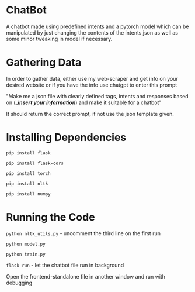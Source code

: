 # ChatBot
A chatbot made using predefined intents and a pytorch model which can be manipulated by just changing the contents of the intents.json as well as some minor tweaking in model if necessary. 


# Gathering Data
In order to gather data, either use my web-scraper and get info on your desired website or if you have the info use chatgpt to enter this prompt


"Make me a json file with clearly defined tags, intents and responses based on (____insert your information___) and make it suitable for a chatbot"


It should return the correct prompt, if not use the json template given.


# Installing Dependencies
`pip install flask`


`pip install flask-cors`


`pip install torch`


`pip install nltk`


`pip install numpy`


# Running the Code
`python nltk_utils.py` - uncomment the third line on the first run


`python model.py`

`python train.py`


`flask run` - let the chatbot file run in background


Open the frontend-standalone file in another window and run with debugging
